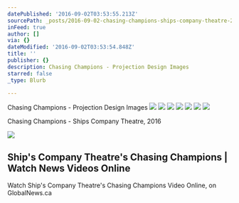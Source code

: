 ```yaml
---
datePublished: '2016-09-02T03:53:55.213Z'
sourcePath: _posts/2016-09-02-chasing-champions-ships-company-theatre-2016.md
inFeed: true
author: []
via: {}
dateModified: '2016-09-02T03:53:54.848Z'
title: ''
publisher: {}
description: Chasing Champions - Projection Design Images
starred: false
_type: Blurb

---
```

Chasing Champions - Projection Design Images
![](https://the-grid-user-content.s3-us-west-2.amazonaws.com/e5ca4441-021e-47e9-899a-bbcdf012aa3a.jpg)
![](https://the-grid-user-content.s3-us-west-2.amazonaws.com/fa6ddeee-3017-462d-b0d8-ff7e9f75dc98.jpg)
![](https://the-grid-user-content.s3-us-west-2.amazonaws.com/4564f940-62e6-42ff-9c10-46b896b2f49b.jpg)
![](https://the-grid-user-content.s3-us-west-2.amazonaws.com/bca1fbee-facc-4218-800e-f53efc4b44b9.jpg)
![](https://imgflo.herokuapp.com/graph/2b2431f8e7ba7b0/5a60cd6ddee5675b3fb4986487e9a309/croprotate.jpg?cropheight=2848&cropwidth=2664&degrees=0&input=https%3A%2F%2Fthe-grid-user-content.s3-us-west-2.amazonaws.com%2F690a985d-653d-4255-9dbc-e0cd1fa45a5d.jpg&x=712&y=0)
![](https://the-grid-user-content.s3-us-west-2.amazonaws.com/a5d10b0a-5aa9-4225-a792-56c796d0b71c.jpg)
![](https://s3-us-west-2.amazonaws.com/the-grid-img/p/dbb7aed9a64d1496454972fc4141212726277f9a.jpg)

Chasing Champions - Ships Company Theatre, 2016

<article style=""><img src="http://i1.wp.com/media.globalnews.ca/videostatic/206/675/2016-08-22T10-23-03.7Z--1280x720.jpg?w=500&amp;quality=70&amp;strip=all" /><h1>Ship's Company Theatre's Chasing Champions | Watch News Videos Online</h1><p>Watch Ship's Company Theatre's Chasing Champions Video Online, on GlobalNews.ca</p></article>